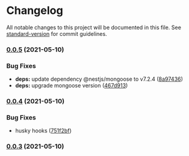 # Changelog

All notable changes to this project will be documented in this file. See [standard-version](https://github.com/conventional-changelog/standard-version) for commit guidelines.

### [0.0.5](https://github.com/Webeleon/NestJS-React-Starter/compare/v0.0.4...v0.0.5) (2021-05-10)


### Bug Fixes

* **deps:** update dependency @nestjs/mongoose to v7.2.4 ([8a97436](https://github.com/Webeleon/NestJS-React-Starter/commit/8a9743605a9997eb11d420bdec465d9a97ba1544))
* **deps:** upgrade mongoose version ([467d913](https://github.com/Webeleon/NestJS-React-Starter/commit/467d91349ed265ac0e8493051f8a9fe1ac95c8a4))

### [0.0.4](https://github.com/Webeleon/NestJS-React-Starter/compare/v0.0.3...v0.0.4) (2021-05-10)


### Bug Fixes

* husky hooks ([751f2bf](https://github.com/Webeleon/NestJS-React-Starter/commit/751f2bf190638e088753949d02879a3fae8165b9))

### [0.0.3](https://github.com/Webeleon/NestJS-React-Starter/compare/v0.0.2...v0.0.3) (2021-05-10)
